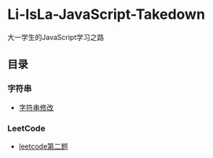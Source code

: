 # Li-IsLa-JavaScript-Takedown
大一学生的JavaScript学习之路
## 目录
### 字符串
- [字符串修改](https://github.com/Li-IsLa/Li-AiLa-JavaScript-Takedown/blob/main/myFunction/StringRevise.md "字符串修改函数")

### LeetCode
- [leetcode第二题](https://github.com/Li-IsLa/Li-AiLa-JavaScript-Takedown/blob/main/leetcode/Longest%20Substring%20Without%20Repeating%20Characters/Longest%20Substring%20Without%20Repeating%20Characters.md "最长不重复字符串")
